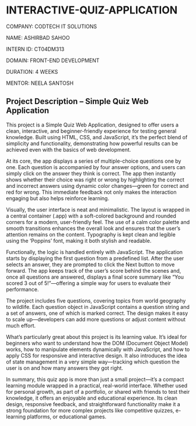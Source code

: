 # INTERACTIVE-QUIZ-APPLICATION

COMPANY: CODTECH IT SOLUTIONS

NAME: ASHIRBAD SAHOO

INTERN ID: CT04DM313

DOMAIN: FRONT-END DEVELOPMENT

DURATION: 4 WEEKS

MENTOR: NEELA SANTOSH

## Project Description – Simple Quiz Web Application
This project is a Simple Quiz Web Application, designed to offer users a clean, interactive, and beginner-friendly experience for testing general knowledge. Built using HTML, CSS, and JavaScript, it’s the perfect blend of simplicity and functionality, demonstrating how powerful results can be achieved even with the basics of web development.

At its core, the app displays a series of multiple-choice questions one by one. Each question is accompanied by four answer options, and users can simply click on the answer they think is correct. The app then instantly shows whether their choice was right or wrong by highlighting the correct and incorrect answers using dynamic color changes—green for correct and red for wrong. This immediate feedback not only makes the interaction engaging but also helps reinforce learning.

Visually, the user interface is neat and minimalistic. The layout is wrapped in a central container (.app) with a soft-colored background and rounded corners for a modern, user-friendly feel. The use of a calm color palette and smooth transitions enhances the overall look and ensures that the user’s attention remains on the content. Typography is kept clean and legible using the ‘Poppins’ font, making it both stylish and readable.

Functionally, the logic is handled entirely with JavaScript. The application starts by displaying the first question from a predefined list. After the user selects an answer, they are prompted to click the Next button to move forward. The app keeps track of the user’s score behind the scenes and, once all questions are answered, displays a final score summary like “You scored 3 out of 5!”—offering a simple way for users to evaluate their performance.

The project includes five questions, covering topics from world geography to wildlife. Each question object in JavaScript contains a question string and a set of answers, one of which is marked correct. The design makes it easy to scale up—developers can add more questions or adjust content without much effort.

What’s particularly great about this project is its learning value. It’s ideal for beginners who want to understand how the DOM (Document Object Model) works, how to manipulate elements dynamically with JavaScript, and how to apply CSS for responsive and interactive design. It also introduces the idea of state management in a very simple way—tracking which question the user is on and how many answers they got right.

In summary, this quiz app is more than just a small project—it’s a compact learning module wrapped in a practical, real-world interface. Whether used for personal growth, as part of a portfolio, or shared with friends to test their knowledge, it offers an enjoyable and educational experience. Its clean design, responsive feedback, and straightforward functionality make it a strong foundation for more complex projects like competitive quizzes, e-learning platforms, or educational games.

